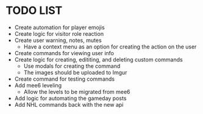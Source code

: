 # TODO LIST

- Create automation for player emojis
- Create logic for visitor role reaction
- Create user warning, notes, mutes
  - Have a context menu as an option for creating the action on the user
- Create commands for viewing user info
- Create logic for creating, edititing, and deleting custom commands
  - Use modals for creating the command
  - The images should be uploaded to Imgur
- Create command for testing commands
- Add mee6 leveling
  - Allow the levels to be migrated from mee6
- Add logic for automating the gameday posts
- Add NHL commands back with the new api